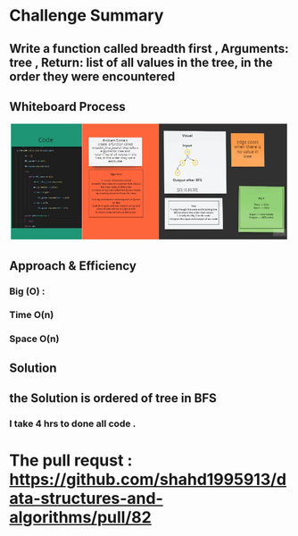 
# Challenge Summary
<!-- Description of the challenge -->
## Write a function called breadth first , Arguments: tree , Return: list of all values in the tree, in the order they were encountered

## Whiteboard Process
<!-- Embedded whiteboard image -->
![image5](tree-breadth-first.jpg)
## Approach & Efficiency
<!-- What approach did you take? Why? What is the Big O space/time for this approach? -->
### Big (O) :
### Time  O(n)
### Space O(n)
## Solution
<!-- Show how to run your code, and examples of it in action -->
## the Solution is ordered of tree in BFS
### I take 4 hrs to done all code .

# The pull requst : https://github.com/shahd1995913/data-structures-and-algorithms/pull/82

